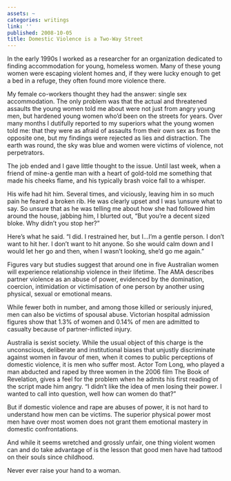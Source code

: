 ```yaml
---
assets: ~
categories: writings
link: ''
published: 2008-10-05
title: Domestic Violence is a Two-Way Street
---
```

In the early 1990s I worked as a researcher for an organization
dedicated to finding accommodation for young, homeless women. Many of
these young women were escaping violent homes and, if they were lucky
enough to get a bed in a refuge, they often found more violence there.

My female co-workers thought they had the answer: single sex
accommodation. The only problem was that the actual and threatened
assaults the young women told me about were not just from angry young
men, but hardened young women who’d been on the streets for years. Over
many months I dutifully reported to my superiors what the young women
told me: that they were as afraid of assaults from their own sex as from
the opposite one, but my findings were rejected as lies and distraction.
The earth was round, the sky was blue and women were victims of
violence, not perpetrators.

The job ended and I gave little thought to the issue. Until last week,
when a friend of mine-a gentle man with a heart of gold-told me
something that made his cheeks flame, and his typically brash voice fall
to a whisper.

His wife had hit him. Several times, and viciously, leaving him in so
much pain he feared a broken rib. He was clearly upset and I was
\\unsure what to say. So unsure that as he was telling me about how she
had followed him around the house, jabbing him, I blurted out, “But
you’re a decent sized bloke. Why didn’t you stop her?”

Here’s what he said. “I did. I restrained her, but I…I’m a gentle
person. I don’t want to hit her. I don’t want to hit anyone. So she
would calm down and I would let her go and then, when I wasn’t looking,
she’d go me again.”

Figures vary but studies suggest that around one in five Australian
women will experience relationship violence in their lifetime. The AMA
describes partner violence as an abuse of power, evidenced by the
domination, coercion, intimidation or victimisation of one person by
another using physical, sexual or emotional means.

While fewer both in number, and among those killed or seriously injured,
men can also be victims of spousal abuse. Victorian hospital admission
figures show that 1.3% of women and 0.14% of men are admitted to
casualty because of partner-inflicted injury.

Australia is sexist society. While the usual object of this charge is
the unconscious, deliberate and institutional biases that unjustly
discriminate against women in favour of men, when it comes to public
perceptions of domestic violence, it is men who suffer most. Actor Tom
Long, who played a man abducted and raped by three women in the 2006
film The Book of Revelation, gives a feel for the problem when he admits
his first reading of the script made him angry. “I didn’t like the idea
of men losing their power. I wanted to call into question, well how can
women do that?”

But if domestic violence and rape are abuses of power, it is not hard to
understand how men can be victims. The superior physical power most men
have over most women does not grant them emotional mastery in domestic
confrontations.

And while it seems wretched and grossly unfair, one thing violent women
can and do take advantage of is the lesson that good men have had
tattood on their souls since childhood.

Never ever raise your hand to a woman.